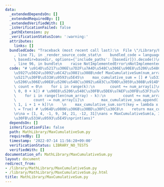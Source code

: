 ```yaml
---
data:
  _extendedDependsOn: []
  _extendedRequiredBy: []
  _extendedVerifiedWith: []
  _isVerificationFailed: false
  _pathExtension: py
  _verificationStatusIcon: ':warning:'
  attributes:
    links: []
  bundledCode: "Traceback (most recent call last):\n  File \"/Library/Frameworks/Python.framework/Versions/3.8/lib/python3.8/site-packages/onlinejudge_verify/documentation/build.py\"\
    , line 71, in _render_source_code_stat\n    bundled_code = language.bundle(stat.path,\
    \ basedir=basedir, options={'include_paths': [basedir]}).decode()\n  File \"/Library/Frameworks/Python.framework/Versions/3.8/lib/python3.8/site-packages/onlinejudge_verify/languages/python.py\"\
    , line 96, in bundle\n    raise NotImplementedError\nNotImplementedError\n"
  code: "# \u914D\u5217\u306E\u7D2F\u7A4D\u548C\u306E\u90E8\u5206\u548C\u306E\u6700\
    \u5927\u5024\u3092\u6C42\u3081\u308B\ndef MaxCumulativeSum(num_array, k): # \u914D\
    \u5217\u30FB\u533A\u9593\u5E45\n    max_cumulative_sum = [] # \u533A\u9593\u5E45\
    \u5206\u306E\u90E8\u5206\u548C\u3092\u683C\u7D0D\u3059\u308B\u914D\u5217\n   \
    \ count = 0\n    for i in range(k):\n       count += num_array[i]\n    max_cumulative_sum.append([count,\
    \ 0, 0 + k]) # \u90E8\u5206\u548C\u30FB\u5DE6\u7AEF\u30FB\u53F3\u7AEF\n    \n\
    \    for i in range(len(num_array) - k):\n        count += num_array[i + k]\n\
    \        count -= num_array[i]\n        max_cumulative_sum.append([count, i +\
    \ 1, i + 1 + k])\n    \n    max_cumulative_sum.sort(key = lambda x: x[0], reverse\
    \ = True) # \u964D\u9806\u306B\u30BD\u30FC\u30C8\n    return max_cumulative_sum[0]\n\
    \n\na = [1, 4, -1, 9, 34, 21, -12, 31]\nans = MaxCumulativeSum(a, 3) # \u914D\u5217\
    \u30FB\u533A\u9593\u5E45\nprint(ans)"
  dependsOn: []
  isVerificationFile: false
  path: MathLibrary/MaxCumulativeSum.py
  requiredBy: []
  timestamp: '2022-07-14 11:56:28+09:00'
  verificationStatus: LIBRARY_NO_TESTS
  verifiedWith: []
documentation_of: MathLibrary/MaxCumulativeSum.py
layout: document
redirect_from:
- /library/MathLibrary/MaxCumulativeSum.py
- /library/MathLibrary/MaxCumulativeSum.py.html
title: MathLibrary/MaxCumulativeSum.py
---
```

